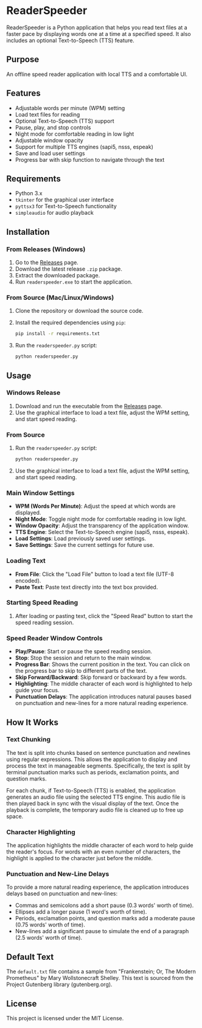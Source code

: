 # ReaderSpeeder

ReaderSpeeder is a Python application that helps you read text files at a faster pace by displaying words one at a time at a specified speed. It also includes an optional Text-to-Speech (TTS) feature.

## Purpose

An offline speed reader application with local TTS and a comfortable UI.

## Features

- Adjustable words per minute (WPM) setting
- Load text files for reading
- Optional Text-to-Speech (TTS) support
- Pause, play, and stop controls
- Night mode for comfortable reading in low light
- Adjustable window opacity
- Support for multiple TTS engines (sapi5, nsss, espeak)
- Save and load user settings
- Progress bar with skip function to navigate through the text

## Requirements

- Python 3.x
- `tkinter` for the graphical user interface
- `pyttsx3` for Text-to-Speech functionality
- `simpleaudio` for audio playback

## Installation

### From Releases (Windows)

1. Go to the [Releases](https://github.com/yourusername/ReaderSpeeder/releases) page.
2. Download the latest release `.zip` package.
3. Extract the downloaded package.
4. Run `readerspeeder.exe` to start the application.

### From Source (Mac/Linux/Windows)

1. Clone the repository or download the source code.
2. Install the required dependencies using `pip`:

    ```sh
    pip install -r requirements.txt
    ```

3. Run the `readerspeeder.py` script:

    ```sh
    python readerspeeder.py
    ```

## Usage

### Windows Release

1. Download and run the executable from the [Releases](https://github.com/yourusername/ReaderSpeeder/releases) page.
2. Use the graphical interface to load a text file, adjust the WPM setting, and start speed reading.

### From Source

1. Run the `readerspeeder.py` script:

    ```sh
    python readerspeeder.py
    ```

2. Use the graphical interface to load a text file, adjust the WPM setting, and start speed reading.

### Main Window Settings

- **WPM (Words Per Minute)**: Adjust the speed at which words are displayed.
- **Night Mode**: Toggle night mode for comfortable reading in low light.
- **Window Opacity**: Adjust the transparency of the application window.
- **TTS Engine**: Select the Text-to-Speech engine (sapi5, nsss, espeak).
- **Load Settings**: Load previously saved user settings.
- **Save Settings**: Save the current settings for future use.

### Loading Text

- **From File**: Click the "Load File" button to load a text file (UTF-8 encoded).
- **Paste Text**: Paste text directly into the text box provided.

### Starting Speed Reading

1. After loading or pasting text, click the "Speed Read" button to start the speed reading session.

### Speed Reader Window Controls

- **Play/Pause**: Start or pause the speed reading session.
- **Stop**: Stop the session and return to the main window.
- **Progress Bar**: Shows the current position in the text. You can click on the progress bar to skip to different parts of the text.
- **Skip Forward/Backward**: Skip forward or backward by a few words.
- **Highlighting**: The middle character of each word is highlighted to help guide your focus.
- **Punctuation Delays**: The application introduces natural pauses based on punctuation and new-lines for a more natural reading experience.

## How It Works

### Text Chunking

The text is split into chunks based on sentence punctuation and newlines using regular expressions. This allows the application to display and process the text in manageable segments. Specifically, the text is split by terminal punctuation marks such as periods, exclamation points, and question marks.

For each chunk, if Text-to-Speech (TTS) is enabled, the application generates an audio file using the selected TTS engine. This audio file is then played back in sync with the visual display of the text. Once the playback is complete, the temporary audio file is cleaned up to free up space.

### Character Highlighting

The application highlights the middle character of each word to help guide the reader's focus. For words with an even number of characters, the highlight is applied to the character just before the middle.

### Punctuation and New-Line Delays

To provide a more natural reading experience, the application introduces delays based on punctuation and new-lines:
- Commas and semicolons add a short pause (0.3 words' worth of time).
- Ellipses add a longer pause (1 word's worth of time).
- Periods, exclamation points, and question marks add a moderate pause (0.75 words' worth of time).
- New-lines add a significant pause to simulate the end of a paragraph (2.5 words' worth of time).

## Default Text

The `default.txt` file contains a sample from "Frankenstein; Or, The Modern Prometheus" by Mary Wollstonecraft Shelley. This text is sourced from the Project Gutenberg library (gutenberg.org).

## License

This project is licensed under the MIT License.
